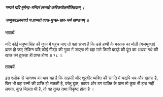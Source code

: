 ##### गम्यते यदि मृगेन्द्र-मन्दिरं लभ्यते करिकपोलमौक्तिकम् ।
##### जम्बुकाऽलयगते च प्राप्यते वत्स-पुच्छ-खर-चर्म खण्डनम् ॥

#### भावार्थ

यदि कोई मनुष्य सिंह की गुफा में पहुंच जाए तो वहां संभव है कि उसे हाथी के मस्तक का मोती (गजमुक्ता) प्राप्त हो जाए लेकिन यदि कोई गीदड़ की गुफा में जाएगा तो वहां उसे किसी बछड़े की पूंछ का अथवा गधे की खाल का टुकड़ा ही प्राप्त होगा ॥ १८ ॥

#### तात्पर्य

इस श्लोक से चाणक्य का भाव यह है कि साहसी और शूरवीर व्यक्ति की संगति में यद्यपि भय और खतरा है, फिर भी वहां रत्नों की प्राप्ति हो सकती है, परंतु दुष्ट, कायर और ठग व्यक्ति के पास तो कुछ भी हाथ नहीं लगता, कुछ मिलता भी है, तो वह तुच्छ तथा निकृष्ट होता है ।